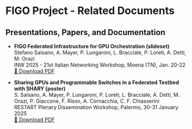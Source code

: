 # FIGO Project - Related Documents

## Presentations, Papers, and Documentation

- **FIGO Federated Infrastructure for GPU Orchestration (slideset)**  
  Stefano Salsano, A. Mayer, P. Lungaroni, L. Bracciale, P. Loreti, A. Detti, M. Orazi  
  INW 2025 - 21st Italian Networking Workshop, Moena (TN), Jan. 20-22  
  [📄 Download PDF](./salsano-figo-moena-25-v02.pdf)

- **Sharing GPUs and Programmable Switches in a Federated Testbed with SHARY (poster)**  
  S. Salsano, A. Mayer, P. Lungaroni, P. Loreti, L. Bracciale, A. Detti, M. Orazi, P. Giaccone, F. Risso, A. Cornacchia, C. F. Chiasserini  
  RESTART Plenary Dissemination Workshop, Palermo, 30-31 January 2025  
  [📄 Download PDF](./poster_shary_palermo_restart_2025.pdf)
